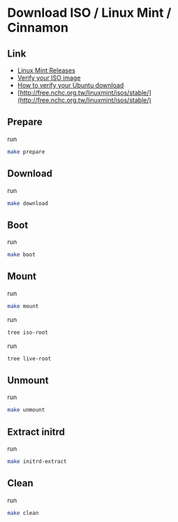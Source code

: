 
# Download ISO / Linux Mint / Cinnamon


## Link

* [Linux Mint Releases](https://linuxmint.com/download_all.php)
* [Verify your ISO image](https://linuxmint-installation-guide.readthedocs.io/en/latest/verify.html)
* [How to verify your Ubuntu download](https://ubuntu.com/tutorials/how-to-verify-ubuntu#1-overview)
* [http://free.nchc.org.tw/linuxmint/isos/stable/](http://free.nchc.org.tw/linuxmint/isos/stable/)


## Prepare

run

``` sh
make prepare
```


## Download

run

``` sh
make download
```


## Boot

run

``` sh
make boot
```


## Mount

run

``` sh
make mount
```

run

``` sh
tree iso-root
```

run

``` sh
tree live-root
```


## Unmount

run

``` sh
make unmount
```


## Extract initrd

run

``` sh
make initrd-extract
```

## Clean

run

``` sh
make clean
```
